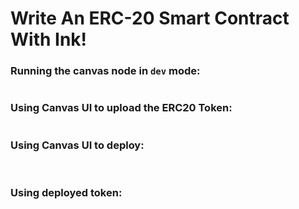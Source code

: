 # Write An ERC-20 Smart Contract With Ink!

### Running the canvas node in `dev` mode:

![]()

### Using Canvas UI to upload the ERC20 Token:

![]()

### Using Canvas UI to deploy:

![]()
![]()

### Using deployed token:

![]()
